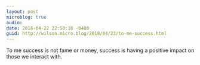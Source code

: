 ```yaml
---
layout: post
microblog: true
audio: 
date: 2018-04-22 22:50:10 -0400
guid: http://wilson.micro.blog/2018/04/23/to-me-success.html
---
```

To me success is not fame or money, success is having a positive impact on those we interact with. 
